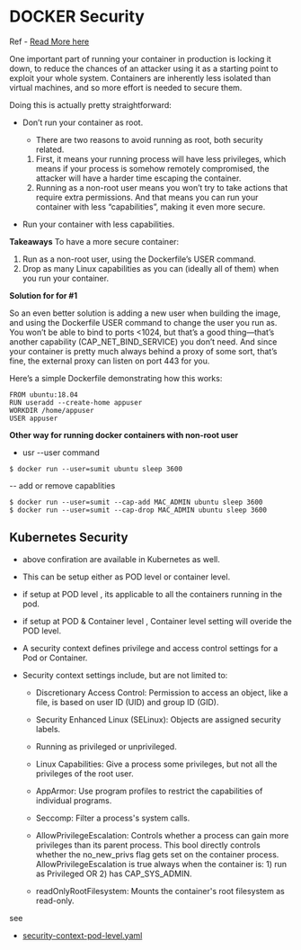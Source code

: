 # DOCKER Security ##

Ref - [Read More here](https://pythonspeed.com/articles/root-capabilities-docker-security/)

One important part of running your container in production is locking it down, to reduce the chances of an attacker using it as a starting point to exploit your whole system. Containers are inherently less isolated than virtual machines, and so more effort is needed to secure them.

Doing this is actually pretty straightforward:

- Don’t run your container as root.
    - There are two reasons to avoid running as root, both security related.
    1. First, it means your running process will have less privileges, which means if your process is somehow remotely compromised, the attacker will have a harder time escaping the container.
    2. Running as a non-root user means you won’t try to take actions that require extra permissions. And that means you can run your container with less “capabilities”, making it even more secure.

- Run your container with less capabilities.



**Takeaways**
To have a more secure container:
1. Run as a non-root user, using the Dockerfile’s USER command.
2. Drop as many Linux capabilities as you can (ideally all of them) when you run your container.

**Solution for for #1** 

So an even better solution is adding a new user when building the image, and using the Dockerfile USER command to change the user you run as. You won’t be able to bind to ports <1024, but that’s a good thing—that’s another capability (CAP_NET_BIND_SERVICE) you don’t need. And since your container is pretty much always behind a proxy of some sort, that’s fine, the external proxy can listen on port 443 for you.

Here’s a simple Dockerfile demonstrating how this works:

```
FROM ubuntu:18.04
RUN useradd --create-home appuser
WORKDIR /home/appuser
USER appuser
```

**Other way for running docker containers with non-root user**

- usr --user command 
```
$ docker run --user=sumit ubuntu sleep 3600
```

-- add or remove capablities 
```
$ docker run --user=sumit --cap-add MAC_ADMIN ubuntu sleep 3600
$ docker run --user=sumit --cap-drop MAC_ADMIN ubuntu sleep 3600
```

## Kubernetes Security ##
- above confiration are available in Kubernetes as well. 
- This can be setup either as POD level or container level.
- if setup at POD level , its applicable to all the containers running in the pod.  
- if setup at POD & Container level , Container level setting will overide the POD level.  


- A security context defines privilege and access control settings for a Pod or Container. 
- Security context settings include, but are not limited to:

    - Discretionary Access Control: Permission to access an object, like a file, is based on user ID (UID) and group ID (GID).

    - Security Enhanced Linux (SELinux): Objects are assigned security labels.

    - Running as privileged or unprivileged.

    - Linux Capabilities: Give a process some privileges, but not all the privileges of the root user.

    - AppArmor: Use program profiles to restrict the capabilities of individual programs.

    - Seccomp: Filter a process's system calls.

    - AllowPrivilegeEscalation: Controls whether a process can gain more privileges than its parent process. This bool directly controls whether the no_new_privs flag gets set on the container process. AllowPrivilegeEscalation is true always when the container is: 1) run as Privileged OR 2) has CAP_SYS_ADMIN.

    - readOnlyRootFilesystem: Mounts the container's root filesystem as read-only.

see 
- [security-context-pod-level.yaml](security-context-pod-level.yaml)


